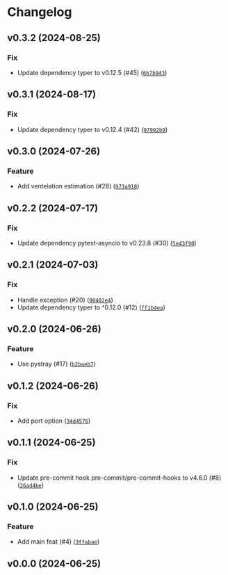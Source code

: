 # Changelog

## v0.3.2 (2024-08-25)

### Fix

- Update dependency typer to v0.12.5 (#45) ([`6b7b943`](https://github.com/34j/ud-co2s/commit/6b7b9430ec93580be3053a894ea44f9fcc49ea2e))

## v0.3.1 (2024-08-17)

### Fix

- Update dependency typer to v0.12.4 (#42) ([`97992b9`](https://github.com/34j/ud-co2s/commit/97992b9ea5c17420d5c4ddc93f23a1cddc984859))

## v0.3.0 (2024-07-26)

### Feature

- Add ventelation estimation (#28) ([`973a918`](https://github.com/34j/ud-co2s/commit/973a9187d0aca3dc4391569616222dc40dbc410b))

## v0.2.2 (2024-07-17)

### Fix

- Update dependency pytest-asyncio to v0.23.8 (#30) ([`5e43f90`](https://github.com/34j/ud-co2s/commit/5e43f909e6d6dc793246ddf53ea55bd95f6f8e52))

## v0.2.1 (2024-07-03)

### Fix

- Handle exception (#20) ([`00402e4`](https://github.com/34j/ud-co2s/commit/00402e48693a7fe2bbfcc1f31b2c87c9306bf48a))
- Update dependency typer to ^0.12.0 (#12) ([`ff1b4ea`](https://github.com/34j/ud-co2s/commit/ff1b4eabab15f3e7ce88c9d5c03fbc1b67539149))

## v0.2.0 (2024-06-26)

### Feature

- Use pystray (#17) ([`b2baeb7`](https://github.com/34j/ud-co2s/commit/b2baeb755354980396793fb1e0e331acc5452e40))

## v0.1.2 (2024-06-26)

### Fix

- Add port option ([`34d4576`](https://github.com/34j/ud-co2s/commit/34d45769bc571d6215d693cc248282d7482bdac1))

## v0.1.1 (2024-06-25)

### Fix

- Update pre-commit hook pre-commit/pre-commit-hooks to v4.6.0 (#8) ([`26ad4be`](https://github.com/34j/ud-co2s/commit/26ad4be974460a499d9a891dbd37a6dd099c1508))

## v0.1.0 (2024-06-25)

### Feature

- Add main feat (#4) ([`3ffabae`](https://github.com/34j/ud-co2s/commit/3ffabae683cab891bdf537fc74d63f5385c1c1bd))

## v0.0.0 (2024-06-25)
